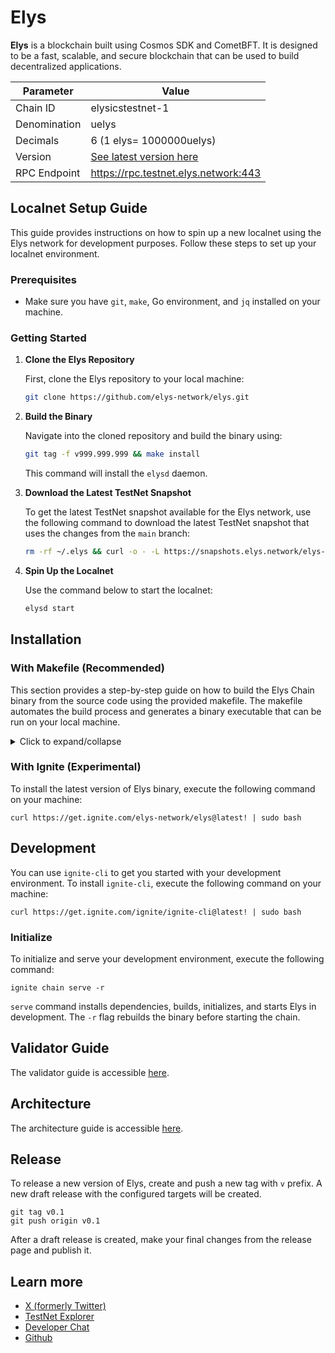 # Elys

**Elys** is a blockchain built using Cosmos SDK and CometBFT. It is designed to be a fast, scalable, and secure blockchain that can be used to build decentralized applications.

| Parameter    | Value                                                                    |
| ------------ | ------------------------------------------------------------------------ |
| Chain ID     | elysicstestnet-1                                                         |
| Denomination | uelys                                                                    |
| Decimals     | 6 (1 elys= 1000000uelys)                                                 |
| Version      | [See latest version here](https://github.com/elys-network/elys/releases) |
| RPC Endpoint | https://rpc.testnet.elys.network:443                                     |

## Localnet Setup Guide

This guide provides instructions on how to spin up a new localnet using the Elys network for development purposes. Follow these steps to set up your localnet environment.

### Prerequisites

- Make sure you have `git`, `make`, Go environment, and `jq` installed on your machine.

### Getting Started

1. **Clone the Elys Repository**

   First, clone the Elys repository to your local machine:

   ```bash
   git clone https://github.com/elys-network/elys.git
   ```

2. **Build the Binary**

   Navigate into the cloned repository and build the binary using:

   ```bash
   git tag -f v999.999.999 && make install
   ```

   This command will install the `elysd` daemon.

3. **Download the Latest TestNet Snapshot**

   To get the latest TestNet snapshot available for the Elys network, use the following command to download the latest TestNet snapshot that uses the changes from the `main` branch:

   ```bash
   rm -rf ~/.elys && curl -o - -L https://snapshots.elys.network/elys-snapshot-main.tar.lz4 | lz4 -c -d - | tar -x -C ~/
   ```

4. **Spin Up the Localnet**

   Use the command below to start the localnet:

   ```bash
   elysd start
   ```

## Installation

### With Makefile (Recommended)

This section provides a step-by-step guide on how to build the Elys Chain binary from the source code using the provided makefile. The makefile automates the build process and generates a binary executable that can be run on your local machine.

<details>
<summary>Click to expand/collapse</summary>

1. Clone the Elys chain repository:

```bash
git clone https://github.com/elys-network/elys.git
```

2. Navigate to the cloned repository:

```bash
cd elys
```

3. Optionally, checkout the specific branch or tag you want to build:

```bash
git checkout [version]
```

4. Ensure that you have the necessary dependencies installed. For instance, on Ubuntu you need to install the `make` tool:

```bash
sudo apt-get install --yes make
```

In order to generate proto files, install the dependencies below:

- `buf`
- `clang-format`
- `protoc-gen-go-cosmos-orm`: `go install cosmossdk.io/orm/cmd/protoc-gen-go-cosmos-orm@latest`

Then run the following command:

```bash
make proto
```

5. **Optional**: Use _RocksDB_ instead of _pebbledb_

Ensure that you have RocksDB installed on your machine. On Ubuntu, you can install RocksDB using the following suite of commands:

```bash
# set rocks db version
ROCKSDB_VERSION=8.9.1

# install rocks db dependencies
sudo apt install -y libgflags-dev libsnappy-dev zlib1g-dev libbz2-dev liblz4-dev libzstd-dev

# download and extract on /tmp
cd /tmp
wget https://github.com/facebook/rocksdb/archive/refs/tags/v${ROCKSDB_VERSION}.tar.gz
tar -xvf v${ROCKSDB_VERSION}.tar.gz && cd rocksdb-${ROCKSDB_VERSION} || return

# build rocks db
export CXXFLAGS='-Wno-error=deprecated-copy -Wno-error=pessimizing-move -Wno-error=class-memaccess'
make shared_lib

# install rocks db
sudo make install-shared INSTALL_PATH=/usr

# cleanup to save space
rm -rf /tmp/rocksdb-${ROCKSDB_VERSION} /tmp/v${ROCKSDB_VERSION}.tar.gz
```

In order to build the binary with RocksDB, you need to run the following command:

```bash
ROCKSDB=1 make build
```

Note: RocksDB is only required for Linux machines. For macOS, you can continue without installing RocksDB.

When running `ROCKSDB=1 make build`, if you are getting this error:

```bash
elysd: error while loading shared libraries: librocksdb.so.8.9: cannot open shared object file: No such file or directory
```

You might need to set the `LD_LIBRARY_PATH` environment variable to the local library path. You can do this by running the following command:

```bash
export LD_LIBRARY_PATH=/usr/local/lib
```

6. Run the `make build` command to build the binary:

```bash
make build
```

7. The binary will be generated in the `./build` directory. You can run the binary using the following command:

```bash
./build/elysd
```

You can also use the `make install` command to install the binary in the `bin` directory of your `GOPATH`.

</details>

### With Ignite (Experimental)

To install the latest version of Elys binary, execute the following command on your machine:

```
curl https://get.ignite.com/elys-network/elys@latest! | sudo bash
```

## Development

You can use `ignite-cli` to get you started with your development environment. To install `ignite-cli`, execute the following command on your machine:

```
curl https://get.ignite.com/ignite/ignite-cli@latest! | sudo bash
```

### Initialize

To initialize and serve your development environment, execute the following command:

```
ignite chain serve -r
```

`serve` command installs dependencies, builds, initializes, and starts Elys in development. The `-r` flag rebuilds the binary before starting the chain.

## Validator Guide

The validator guide is accessible [here](./validator.md).

## Architecture

The architecture guide is accessible [here](./architecture.md).

## Release

To release a new version of Elys, create and push a new tag with `v` prefix. A new draft release with the configured targets will be created.

```
git tag v0.1
git push origin v0.1
```

After a draft release is created, make your final changes from the release page and publish it.

## Learn more

- [X (formerly Twitter)](https://x.com/elys_network)
- [TestNet Explorer](https://testnet.ping.pub/elys)
- [Developer Chat](https://discord.gg/elysnetwork)
- [Github](https://github.com/elys-network)
